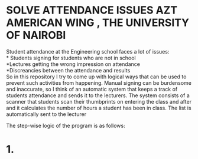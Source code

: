 # SOLVE ATTENDANCE ISSUES AZT AMERICAN WING , THE UNIVERSITY OF NAIROBI
Student attendance at the Engineering school faces a lot of issues: 
<br>
                * Students signing for students who are not in school
<br>
                *Lectures getting the wrong impression on attendance 
<br>
                *Discreancies between the attendance and results
<br>
So in this repository I try to come up with logical ways that can be used to prevent such activities from happening.
Manual signing can be burdensome and inaccurate, so I think of an automatic system that keeps a track of students attendance and sends it to the lecturers.
The system consists of a scanner that students scan their thumbprints on entering the class and after and it calculates the number of hours a student has been in class. The list is automatically sent to the lecturer

The step-wise logic of the program is as follows:
# 1. 